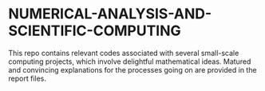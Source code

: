 # NUMERICAL-ANALYSIS-AND-SCIENTIFIC-COMPUTING
This repo contains relevant codes associated with several small-scale computing projects, which involve delightful mathematical ideas. Matured and convincing explanations for the processes going on are provided in the report files.

